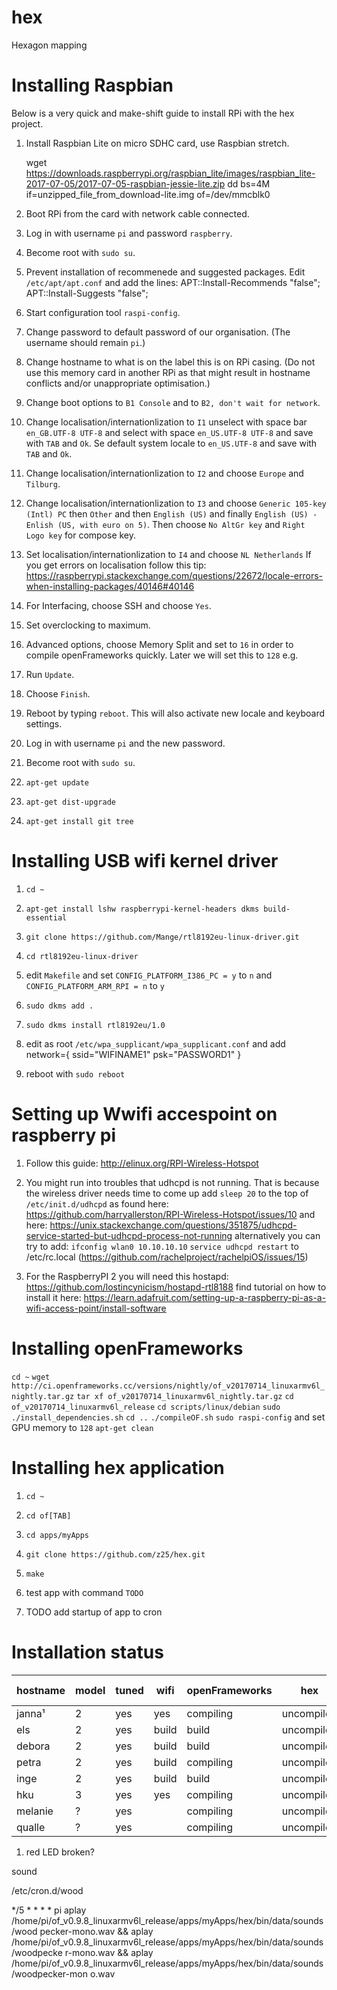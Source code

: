 # hex
Hexagon mapping


# Installing Raspbian

Below is a very quick and make-shift guide to install RPi with the hex project.

1. Install Raspbian Lite on micro SDHC card, use Raspbian stretch.

    wget https://downloads.raspberrypi.org/raspbian_lite/images/raspbian_lite-2017-07-05/2017-07-05-raspbian-jessie-lite.zip
    dd bs=4M if=unzipped_file_from_download-lite.img of=/dev/mmcblk0

1. Boot RPi from the card with network cable connected.

1. Log in with username `pi` and password `raspberry`.

1. Become root with `sudo su`.

1. Prevent installation of recommenede and suggested packages. Edit `/etc/apt/apt.conf` and add the lines:
    APT::Install-Recommends "false";
    APT::Install-Suggests "false";

1. Start configuration tool `raspi-config`.

1. Change password to default password of our organisation. (The username should remain `pi`.)

1. Change hostname to what is on the label this is on RPi casing. (Do not use this memory card in another RPi as that might result in hostname conflicts and/or unappropriate optimisation.)

1. Change boot options to `B1 Console` and to `B2, don't wait for network`.

1. Change localisation/internationlization to `I1` unselect with space bar `en_GB.UTF-8 UTF-8` and select with space `en_US.UTF-8 UTF-8` and save with `TAB` and `Ok`. Se default system locale to `en_US.UTF-8` and save with `TAB` and `Ok`.

1. Change localisation/internationlization to `I2` and choose `Europe` and `Tilburg`.

1. Change localisation/internationlization to `I3` and choose `Generic 105-key (Intl) PC` then `Other` and then `English (US)` and finally `English (US) - Enlish (US, with euro on 5)`. Then choose `No AltGr key` and `Right Logo key` for compose key.

1. Set localisation/internationlization to `I4` and choose `NL Netherlands` If you get errors on localisation follow this tip: https://raspberrypi.stackexchange.com/questions/22672/locale-errors-when-installing-packages/40146#40146


1. For Interfacing, choose SSH and choose `Yes`.

1. Set overclocking to maximum.

1. Advanced options, choose Memory Split and set to `16` in order to compile openFrameworks quickly. Later we will set this to `128` e.g.

1. Run `Update`.

1. Choose `Finish`.

1. Reboot by typing `reboot`. This will also activate new locale and keyboard settings.

1. Log in with username `pi` and the new password.

1. Become root with `sudo su`.

1. `apt-get update`

1. `apt-get dist-upgrade`

1. `apt-get install git tree`


# Installing USB wifi kernel driver

1. `cd ~`

1. `apt-get install lshw raspberrypi-kernel-headers dkms build-essential`

1. `git clone https://github.com/Mange/rtl8192eu-linux-driver.git`

1. `cd rtl8192eu-linux-driver`

1. edit `Makefile` and set `CONFIG_PLATFORM_I386_PC = y` to `n` and `CONFIG_PLATFORM_ARM_RPI = n` to `y`

1. `sudo dkms add .`

1. `sudo dkms install rtl8192eu/1.0`

1. edit as root `/etc/wpa_supplicant/wpa_supplicant.conf` and add
    network={
        ssid="WIFINAME1"
        psk="PASSWORD1"
    }

1. reboot with `sudo reboot`


# Setting up Wwifi accespoint on raspberry pi

1. Follow this guide: http://elinux.org/RPI-Wireless-Hotspot

1. You might run into troubles that udhcpd is not running. That is because the wireless driver needs time to come up add `sleep 20` to the top of `/etc/init.d/udhcpd` as found here: https://github.com/harryallerston/RPI-Wireless-Hotspot/issues/10 and here: https://unix.stackexchange.com/questions/351875/udhcpd-service-started-but-udhcpd-process-not-running alternatively you can try to add: `ifconfig wlan0 10.10.10.10`
`service udhcpd restart`
to /etc/rc.local (https://github.com/rachelproject/rachelpiOS/issues/15)

1. For the RaspberryPI 2 you will need this hostapd: https://github.com/lostincynicism/hostapd-rtl8188 find tutorial on how to install it here: https://learn.adafruit.com/setting-up-a-raspberry-pi-as-a-wifi-access-point/install-software

# Installing openFrameworks

`cd ~`
`wget http://ci.openframeworks.cc/versions/nightly/of_v20170714_linuxarmv6l_nightly.tar.gz`
`tar xf of_v20170714_linuxarmv6l_nightly.tar.gz`
`cd of_v20170714_linuxarmv6l_release`
`cd scripts/linux/debian`
`sudo ./install_dependencies.sh`
`cd ..`
`./compileOF.sh`
`sudo raspi-config` and set GPU memory to `128`
`apt-get clean`


# Installing hex application

1. `cd ~`

1. `cd of[TAB]`

1. `cd apps/myApps`

1. `git clone https://github.com/z25/hex.git`

1. `make`

1. test app with command `TODO`

1. TODO add startup of app to cron


# Installation status

hostname|model|tuned|wifi |openFrameworks|hex       |screen  |rpi-update
--------|-----|-----|-----|--------------|----------|--------|----------
janna¹  |2    |yes  |yes  |compiling     |uncompiled|blanking|
els     |2    |yes  |build|build         |uncompiled|blanking|
debora  |2    |yes  |build|build         |uncompiled|blanking|
petra   |2    |yes  |build|compiling     |uncompiled|blanking|
inge    |2    |yes  |build|build         |uncompiled|blanking|
hku     |3    |yes  |yes  |compiling     |uncompiled|blanking|
melanie |?    |yes  |     |compiling     |uncompiled|blanking|
qualle  |?    |yes  |     |compiling     |uncompiled|blanking|

1) red LED broken?








sound

/etc/cron.d/wood

*/5 * * * *	pi	aplay /home/pi/of_v0.9.8_linuxarmv6l_release/apps/myApps/hex/bin/data/sounds/wood
pecker-mono.wav && aplay /home/pi/of_v0.9.8_linuxarmv6l_release/apps/myApps/hex/bin/data/sounds/woodpecke
r-mono.wav && aplay /home/pi/of_v0.9.8_linuxarmv6l_release/apps/myApps/hex/bin/data/sounds/woodpecker-mon
o.wav
